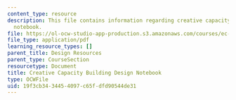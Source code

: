 ```yaml
---
content_type: resource
description: This file contains information regarding creative capacity building design
  notebook.
file: https://ol-ocw-studio-app-production.s3.amazonaws.com/courses/ec-720j-d-lab-ii-design-spring-2010/19f3cb3434454097c65fdfd90544de31_MITEC_720JS10_CcbDesign.pdf
file_type: application/pdf
learning_resource_types: []
parent_title: Design Resources
parent_type: CourseSection
resourcetype: Document
title: Creative Capacity Building Design Notebook
type: OCWFile
uid: 19f3cb34-3445-4097-c65f-dfd90544de31
---
```

